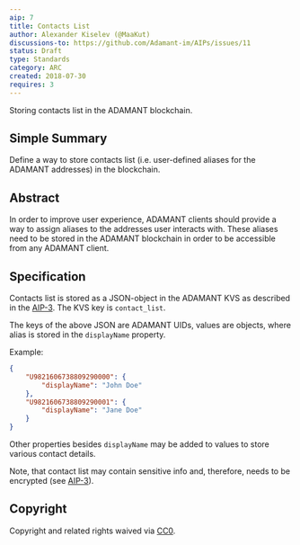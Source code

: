 ```yaml
---
aip: 7
title: Contacts List
author: Alexander Kiselev (@MaaKut)
discussions-to: https://github.com/Adamant-im/AIPs/issues/11
status: Draft
type: Standards
category: ARC
created: 2018-07-30
requires: 3
---
```


Storing contacts list in the ADAMANT blockchain.

## Simple Summary

Define a way to store contacts list (i.e. user-defined aliases for the ADAMANT addresses) in the blockchain.

## Abstract

In order to improve user experience, ADAMANT clients should provide a way to assign aliases to the addresses user interacts with. These aliases need to be stored in the ADAMANT blockchain in order to be accessible from any ADAMANT client.

## Specification

Contacts list is stored as a JSON-object in the ADAMANT KVS as described in the [AIP-3](https://aips.adamant.im/AIPS/aip-3). The KVS key is `contact_list`.

The keys of the above JSON are ADAMANT UIDs, values are objects, where alias is stored in the `displayName` property.

Example:

```json
{
    "U9821606738809290000": {
        "displayName": "John Doe"
    },
    "U9821606738809290001": {
        "displayName": "Jane Doe"
    }
}
```

Other properties besides `displayName` may be added to values to store various contact details.

Note, that contact list may contain sensitive info and, therefore, needs to be encrypted (see [AIP-3](https://aips.adamant.im/AIPS/aip-3)).

## Copyright
Copyright and related rights waived via [CC0](https://creativecommons.org/publicdomain/zero/1.0/).
